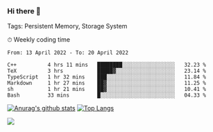 ### Hi there 👋

Tags: Persistent Memory, Storage System

<!--

[![Anurag's github stats](https://github-readme-stats.vercel.app/api?username=wwyf)](https://github.com/anuraghazra/github-readme-stats)

[![Anurag's github stats](https://github-readme-stats.vercel.app/api?username=wwyf&count_private=true)](https://github.com/anuraghazra/github-readme-stats)


[![Top Langs](https://github-readme-stats.vercel.app/api/top-langs/?username=wwyf&count_private=true&&hide=jupyter%20notebook,html)](https://github.com/anuraghazra/github-readme-stats)



-->


⏱ Weekly coding time

<!--START_SECTION:waka-->

```text
From: 13 April 2022 - To: 20 April 2022

C++          4 hrs 11 mins   ████████░░░░░░░░░░░░░░░░░   32.23 %
TeX          3 hrs           █████▓░░░░░░░░░░░░░░░░░░░   23.14 %
TypeScript   1 hr 32 mins    ███░░░░░░░░░░░░░░░░░░░░░░   11.84 %
Markdown     1 hr 27 mins    ██▓░░░░░░░░░░░░░░░░░░░░░░   11.25 %
sh           1 hr 21 mins    ██▓░░░░░░░░░░░░░░░░░░░░░░   10.41 %
Bash         33 mins         █░░░░░░░░░░░░░░░░░░░░░░░░   04.33 %
```

<!--END_SECTION:waka-->



[![Anurag's github stats](https://github-readme-stats.vercel.app/api?username=wwyf&count_private=true&show_icons=true&hide_border=true)](https://github.com/anuraghazra/github-readme-stats) [![Top Langs](https://github-readme-stats.vercel.app/api/top-langs/?username=wwyf&count_private=true&hide=jupyter%20notebook,html,OpenEdge%20ABL&langs_count=10&layout=compact&hide_border=true)](https://github.com/anuraghazra/github-readme-stats)

<!--

[![willianrod's wakatime stats](https://github-readme-stats.vercel.app/api/wakatime?username=wwyf)](https://github.com/anuraghazra/github-readme-stats)


-->

![](https://hit.yhype.me/github/profile?user_id=23121291)
